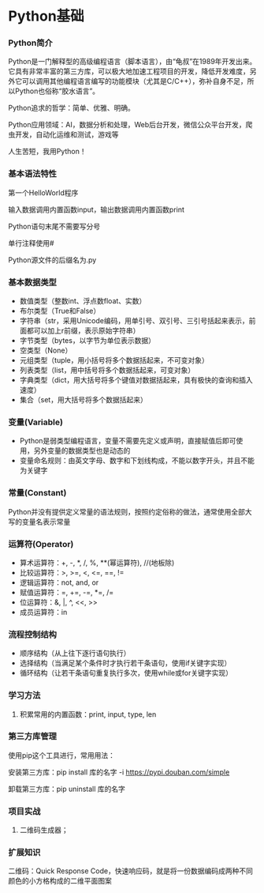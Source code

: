 # Python基础

### Python简介

Python是一门解释型的高级编程语言（脚本语言），由“龟叔”在1989年开发出来。它具有非常丰富的第三方库，可以极大地加速工程项目的开发，降低开发难度，另外它可以调用其他编程语言编写的功能模块（尤其是C/C++），弥补自身不足，所以Python也俗称“胶水语言”。

Python追求的哲学：简单、优雅、明确。

Python应用领域：AI，数据分析和处理，Web后台开发，微信公众平台开发，爬虫开发，自动化运维和测试，游戏等

人生苦短，我用Python！



### 基本语法特性

第一个HelloWorld程序

输入数据调用内置函数input，输出数据调用内置函数print

Python语句末尾不需要写分号

单行注释使用#

Python源文件的后缀名为.py



### 基本数据类型

- 数值类型（整数int、浮点数float、实数）
- 布尔类型（True和False）
- 字符串（str，采用Unicode编码，用单引号、双引号、三引号括起来表示，前面都可以加上r前缀，表示原始字符串）
- 字节类型（bytes，以字节为单位表示数据）
- 空类型（None）
- 元组类型（tuple，用小括号将多个数据括起来，不可变对象）
- 列表类型（list，用中括号将多个数据括起来，可变对象）
- 字典类型（dict，用大括号将多个键值对数据括起来，具有极快的查询和插入速度）
- 集合（set，用大括号将多个数据括起来）



### 变量(Variable)

- Python是弱类型编程语言，变量不需要先定义或声明，直接赋值后即可使用，另外变量的数据类型也是动态的
- 变量命名规则：由英文字母、数字和下划线构成，不能以数字开头，并且不能为关键字



### 常量(Constant)

Python并没有提供定义常量的语法规则，按照约定俗称的做法，通常使用全部大写的变量名表示常量



### 运算符(Operator)

- 算术运算符：+, -, *, /, %, **(幂运算符), //(地板除)
- 比较运算符：>, >=, <, <=, ==, !=
- 逻辑运算符：not, and, or
- 赋值运算符：=, +=, -=, *=, /=
- 位运算符：&, |, ^, <<, >>
- 成员运算符：in



### 流程控制结构

- 顺序结构（从上往下逐行语句执行）
- 选择结构（当满足某个条件时才执行若干条语句，使用if关键字实现）
- 循环结构（让若干条语句重复执行多次，使用while或for关键字实现）



### 学习方法

1. 积累常用的内置函数：print, input, type, len



### 第三方库管理

使用pip这个工具进行，常用用法：

安装第三方库：pip install 库的名字 -i https://pypi.douban.com/simple

卸载第三方库：pip uninstall 库的名字



### 项目实战

1. 二维码生成器；



### 扩展知识

二维码：Quick Response Code，快速响应码，就是将一份数据编码成两种不同颜色的小方格构成的二维平面图案







